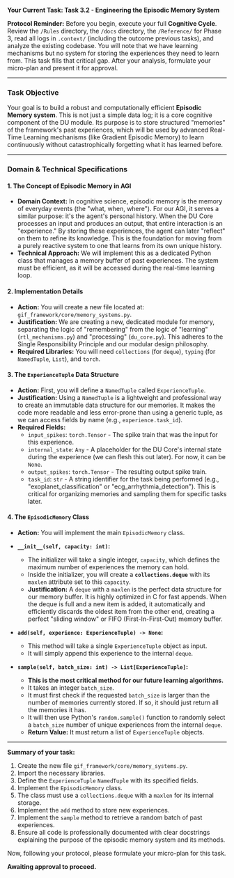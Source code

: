 **Your Current Task: Task 3.2 - Engineering the Episodic Memory System**

**Protocol Reminder:** Before you begin, execute your full **Cognitive Cycle**. Review the `/Rules` directory, the `/docs` directory, the `/Reference/` for Phase 3, read all logs in `.context/` (including the outcome previous tasks), and analyze the existing codebase. You will note that we have learning mechanisms but no system for storing the experiences they need to learn from. This task fills that critical gap. After your analysis, formulate your micro-plan and present it for approval.

---

### **Task Objective**

Your goal is to build a robust and computationally efficient **Episodic Memory system**. This is not just a simple data log; it is a core cognitive component of the DU module. Its purpose is to store structured "memories" of the framework's past experiences, which will be used by advanced Real-Time Learning mechanisms (like Gradient Episodic Memory) to learn continuously without catastrophically forgetting what it has learned before.

---

### **Domain & Technical Specifications**

#### **1. The Concept of Episodic Memory in AGI**

* **Domain Context:** In cognitive science, episodic memory is the memory of everyday events (the "what, when, where"). For our AGI, it serves a similar purpose: it's the agent's personal history. When the DU Core processes an input and produces an output, that entire interaction is an "experience." By storing these experiences, the agent can later "reflect" on them to refine its knowledge. This is the foundation for moving from a purely reactive system to one that learns from its own unique history.
* **Technical Approach:** We will implement this as a dedicated Python class that manages a memory buffer of past experiences. The system must be efficient, as it will be accessed during the real-time learning loop.

#### **2. Implementation Details**

* **Action:** You will create a new file located at: `gif_framework/core/memory_systems.py`.
* **Justification:** We are creating a new, dedicated module for memory, separating the logic of "remembering" from the logic of "learning" (`rtl_mechanisms.py`) and "processing" (`du_core.py`). This adheres to the Single Responsibility Principle and our modular design philosophy.
* **Required Libraries:** You will need `collections` (for `deque`), `typing` (for `NamedTuple`, `List`), and `torch`.

#### **3. The `ExperienceTuple` Data Structure**

* **Action:** First, you will define a `NamedTuple` called `ExperienceTuple`.
* **Justification:** Using a `NamedTuple` is a lightweight and professional way to create an immutable data structure for our memories. It makes the code more readable and less error-prone than using a generic tuple, as we can access fields by name (e.g., `experience.task_id`).
* **Required Fields:**
    * `input_spikes`: `torch.Tensor` - The spike train that was the input for this experience.
    * `internal_state`: `Any` - A placeholder for the DU Core's internal state during the experience (we can flesh this out later). For now, it can be `None`.
    * `output_spikes`: `torch.Tensor` - The resulting output spike train.
    * `task_id`: `str` - A string identifier for the task being performed (e.g., "exoplanet_classification" or "ecg_arrhythmia_detection"). This is critical for organizing memories and sampling them for specific tasks later.

#### **4. The `EpisodicMemory` Class**

* **Action:** You will implement the main `EpisodicMemory` class.
* **`__init__(self, capacity: int)`:**
    * The initializer will take a single integer, `capacity`, which defines the maximum number of experiences the memory can hold.
    * Inside the initializer, you will create a **`collections.deque`** with its `maxlen` attribute set to this `capacity`.
    * **Justification:** A `deque` with a `maxlen` is the perfect data structure for our memory buffer. It is highly optimized in C for fast appends. When the deque is full and a new item is added, it automatically and efficiently discards the oldest item from the other end, creating a perfect "sliding window" or FIFO (First-In-First-Out) memory buffer.

* **`add(self, experience: ExperienceTuple) -> None`:**
    * This method will take a single `ExperienceTuple` object as input.
    * It will simply append this experience to the internal `deque`.

* **`sample(self, batch_size: int) -> List[ExperienceTuple]`:**
    * **This is the most critical method for our future learning algorithms.**
    * It takes an integer `batch_size`.
    * It must first check if the requested `batch_size` is larger than the number of memories currently stored. If so, it should just return all the memories it has.
    * It will then use Python's `random.sample()` function to randomly select a `batch_size` number of unique experiences from the internal `deque`.
    * **Return Value:** It must return a list of `ExperienceTuple` objects.

---

**Summary of your task:**

1.  Create the new file `gif_framework/core/memory_systems.py`.
2.  Import the necessary libraries.
3.  Define the `ExperienceTuple` `NamedTuple` with its specified fields.
4.  Implement the `EpisodicMemory` class.
5.  The class must use a `collections.deque` with a `maxlen` for its internal storage.
6.  Implement the `add` method to store new experiences.
7.  Implement the `sample` method to retrieve a random batch of past experiences.
8.  Ensure all code is professionally documented with clear docstrings explaining the purpose of the episodic memory system and its methods.

Now, following your protocol, please formulate your micro-plan for this task.

**Awaiting approval to proceed.**